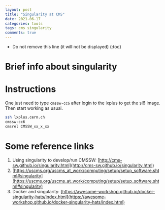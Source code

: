 ```yaml
---
layout: post
title: "Singularity at CMS"
date: 2021-06-17
categories: tools
tags: cms singularity
comments: true
---
```


- Do not remove this line (it will not be displayed)
  {:toc}

# Brief info about singularity

# Instructions

One just need to type `cmssw-cc6` after login to the lxplus to get the sl6 image. Then start working as usual.

```bash
ssh lxplus.cern.ch
cmssw-cc6
cmsrel CMSSW_xx_x_xx
```

# Some reference links

1. Using singularity to develop/run CMSSW: [http://cms-sw.github.io/singularity.html](http://cms-sw.github.io/singularity.html)
1. [https://uscms.org/uscms_at_work/computing/setup/setup_software.shtml#singularity](https://uscms.org/uscms_at_work/computing/setup/setup_software.shtml#singularity)
1. Docker and singularity: [https://awesome-workshop.github.io/docker-singularity-hats/index.html](https://awesome-workshop.github.io/docker-singularity-hats/index.html)
